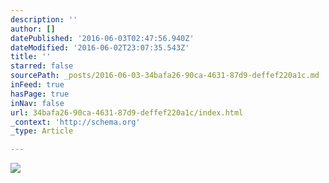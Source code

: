 ```yaml
---
description: ''
author: []
datePublished: '2016-06-03T02:47:56.940Z'
dateModified: '2016-06-02T23:07:35.543Z'
title: ''
starred: false
sourcePath: _posts/2016-06-03-34bafa26-90ca-4631-87d9-deffef220a1c.md
inFeed: true
hasPage: true
inNav: false
url: 34bafa26-90ca-4631-87d9-deffef220a1c/index.html
_context: 'http://schema.org'
_type: Article

---
```

![](https://the-grid-user-content.s3-us-west-2.amazonaws.com/48628fd3-69f6-4c4f-a5a3-c571c353d19d.jpg)